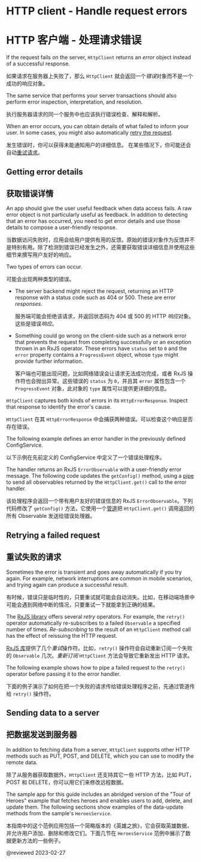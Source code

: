 # HTTP client - Handle request errors

# HTTP 客户端 - 处理请求错误

If the request fails on the server, `HttpClient` returns an *error* object instead of a successful response.

如果请求在服务器上失败了，那么 `HttpClient` 就会返回一个*错误*对象而不是一个成功的响应对象。

The same service that performs your server transactions should also perform error inspection, interpretation, and resolution.

执行服务器请求的同一个服务中也应该执行错误检查、解释和解析。

When an error occurs, you can obtain details of what failed to inform your user.
In some cases, you might also automatically [retry the request](#retry).

发生错误时，你可以获得未能通知用户的详细信息。 在某些情况下，你可能还会自动[重试请求](#retry)。

<a id="error-details"></a>

## Getting error details

## 获取错误详情

An app should give the user useful feedback when data access fails.
A raw error object is not particularly useful as feedback.
In addition to detecting that an error has occurred, you need to get error details and use those details to compose a user-friendly response.

当数据访问失败时，应用会给用户提供有用的反馈。原始的错误对象作为反馈并不是特别有用。除了检测到错误已经发生之外，还需要获取错误详细信息并使用这些细节来撰写用户友好的响应。

Two types of errors can occur.

可能会出现两种类型的错误。

* The server backend might reject the request, returning an HTTP response with a status code such as 404 or 500.
  These are error *responses*.

  服务端可能会拒绝该请求，并返回状态码为 404 或 500 的 HTTP *响应*对象。这些是错误*响应*。

* Something could go wrong on the client-side such as a network error that prevents the request from completing successfully or an exception thrown in an RxJS operator.
  These errors have `status` set to `0` and the `error` property contains a `ProgressEvent` object, whose `type` might provide further information.

  客户端也可能出现问题，比如网络错误会让请求无法成功完成，或者 RxJS 操作符也会抛出异常。这些错误的 `status` 为 `0`，并且其 `error` 属性包含一个 `ProgressEvent` 对象，此对象的 `type` 属性可以提供更详细的信息。

`HttpClient` captures both kinds of errors in its `HttpErrorResponse`.
Inspect that response to identify the error's cause.

`HttpClient` 在其 `HttpErrorResponse` 中会捕获两种错误。可以检查这个响应是否存在错误。

The following example defines an error handler in the previously defined ConfigService.

以下示例在先前定义的 ConfigService 中定义了一个错误处理程序。

<code-example header="app/config/config.service.ts (handleError)" path="http/src/app/config/config.service.ts" region="handleError"></code-example>

The handler returns an RxJS `ErrorObservable` with a user-friendly error message.
The following code updates the `getConfig()` method, using a [pipe](guide/pipes "Pipes guide") to send all observables returned by the `HttpClient.get()` call to the error handler.

该处理程序会返回一个带有用户友好的错误信息的 RxJS `ErrorObservable`。下列代码修改了 `getConfig()` 方法，它使用一个[管道](guide/pipes "管道指南")把 `HttpClient.get()` 调用返回的所有 Observable 发送给错误处理器。

<code-example header="app/config/config.service.ts (getConfig v.3 with error handler)" path="http/src/app/config/config.service.ts" region="getConfig_3"></code-example>

<a id="retry"></a>

## Retrying a failed request

## 重试失败的请求

Sometimes the error is transient and goes away automatically if you try again.
For example, network interruptions are common in mobile scenarios, and trying again can produce a successful result.

有时候，错误只是临时性的，只要重试就可能会自动消失。比如，在移动端场景中可能会遇到网络中断的情况，只要重试一下就能拿到正确的结果。

The [RxJS library](guide/rx-library) offers several *retry* operators.
For example, the `retry()` operator automatically re-subscribes to a failed `Observable` a specified number of times.
*Re-subscribing* to the result of an `HttpClient` method call has the effect of reissuing the HTTP request.

[RxJS 库](guide/rx-library)提供了几个*重试*操作符。比如，`retry()` 操作符会自动重新订阅一个失败的 `Observable` 几次。*重新订阅* `HttpClient` 方法会导致它重新发出 HTTP 请求。

The following example shows how to pipe a failed request to the `retry()` operator before passing it to the error handler.

下面的例子演示了如何在把一个失败的请求传给错误处理程序之前，先通过管道传给 `retry()` 操作符。

<code-example header="app/config/config.service.ts (getConfig with retry)" path="http/src/app/config/config.service.ts" region="getConfig"></code-example>

## Sending data to a server

## 把数据发送到服务器

In addition to fetching data from a server, `HttpClient` supports other HTTP methods such as PUT, POST, and DELETE, which you can use to modify the remote data.

除了从服务器获取数据外，`HttpClient` 还支持其它一些 HTTP 方法，比如 PUT，POST 和 DELETE，你可以用它们来修改远程数据。

The sample app for this guide includes an abridged version of the "Tour of Heroes" example that fetches heroes and enables users to add, delete, and update them.
The following sections show examples of the data-update methods from the sample's `HeroesService`.

本指南中的这个范例应用包括一个简略版本的《英雄之旅》，它会获取英雄数据，并允许用户添加、删除和修改它们。下面几节在 `HeroesService` 范例中展示了数据更新方法的一些例子。

@reviewed 2023-02-27
